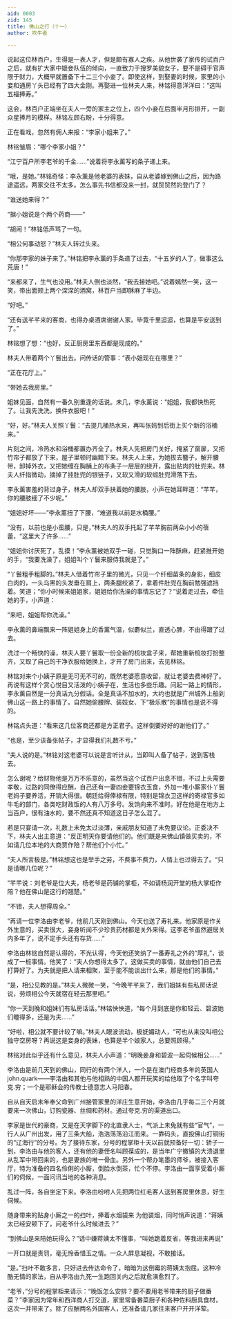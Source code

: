 ```yaml
---
aid: 0003
zid: 145
title: 佛山之行（十一）
author: 吹牛者

---
```




  说起这位林百户，生得是一表人才，但是颇有寡人之疾。从他世袭了家传的试百户之后，就有扩大家中姬妾队伍的倾向，一直致力于搜罗美貌女子，要不是碍于官声限于财力，大概早就置备下十二三个小妾了。即使这样，到娶妻的时候，家里的小妾和通房丫头已经有了四大金刚。再娶进一位林夫人来，林铭得意洋洋曰：“这叫五福捧寿。”

  这会，林百户正端坐在夫人一旁的家主之位上，四个小妾在后面半月形排开，一副众星捧月的模样。林铭左顾右盼，十分得意。

  正在看戏，忽然有佣人来报：“李家小姐来了。”

  林铭皱眉：“哪个李家小姐？”

  “江宁百户所李老爷的千金……”说着将李永薰写的条子递上来。

  “哦，是她。”林铭奇怪：李永薰是他老婆的表妹，自从老婆嫁到佛山之后，因为路途遥远，两家交往不太多。怎么事先书信都没来一封，就贸贸然的登门了？

  “谁送她来得？”

  “据小姐说是个两个药商——”

  “胡闹！”林铭低声骂了一句。

  “相公何事动怒？”林夫人转过头来。

  “你那李家的妹子来了。”林铭把李永薰的手条递了过去，“十五岁的人了，做事这么荒唐！”

  “来都来了，生气也没用。”林夫人倒也淡然，“我去接她吧。”说着嫣然一笑，这一笑，带出面颊上两个深深的酒窝，林百户当即酥麻了半边。

  “好吧。”

  “还有送芊芊来的客商，也得办桌酒席谢谢人家。毕竟千里迢迢，也算是平安送到了。”

  林铭想了想：“也好，反正厨房里东西都是现成的。”

  林夫人带着两个丫鬟出去。问传话的管事：“表小姐现在在哪里？”

  “正在花厅上。”

  “带她去我房里。”

  姐妹见面，自然有一番久别重逢的话说。未几，李永薰说：“姐姐，我都快热死了。让我先洗洗，换件衣服吧！”

  “好，好。”林夫人关照丫鬟：“去提几桶热水来，再叫张妈到后街上买个新的浴桶来。”

  片刻之间，冷热水和浴桶都置办齐全了。林夫人先把房门关好，掩紧了窗扉，又把竹帘子都放了下来，屋子里顿时幽黯下来。林夫人上来，为她拔去簪子，解开腰带，卸掉外衣，又把她缠在胸脯上的布条子一层层的绕开，露出贴肉的肚兜来。林夫人纤指微动，摘掉了挂肚兜的银链子，又软又滑的软缎肚兜滑落下去。

  李永薰害羞的背过身子，林夫人却双手扶着她的腰肢，小声在她耳畔道：“芊芊，你的腰肢细了不少呢。”

  “姐姐好坏——”李永薰扭了下腰，“难道我以前是水桶腰。”

  “没有，以前也是小蛮腰，只是，”林夫人的双手托起了芊芊胸前两朵小小的蓓蕾，“这里大了许多……”

  “姐姐你讨厌死了，乱摸！”李永薰被她双手一碰，只觉胸口一阵酥麻，赶紧推开她的手，“我要洗澡了，姐姐叫个丫鬟来服侍我就是了。”

  “丫鬟粗手粗脚的。”林夫人借着竹帘子里的微光，只见一个纤细苗条的身影，细皮白肉的，一头乌黑的头发垂在肩上，两条腿绞紧了，拿着件肚兜在胸前勉强遮挡着。笑道；“你小时候来姐姐家，姐姐给你洗澡的事情忘记了？”说着走过去，牵住她的手，小声道：

  “来吧，姐姐帮你洗澡。”

  李永薰的鼻端飘来一阵姐姐身上的香薰气温，似麝似兰，直透心脾，不由得跟了过去。

  洗过一个畅快的澡，林夫人要丫鬟取一份全新的梳妆盒子来，帮她重新梳妆打扮整齐，又取了自己的干净衣服给她换上，才开了房门出来，去见林铭。

  林铭对来个小姨子原是无可无不可的，既然老婆愿意收留，就让老婆去费神好了。再说有这样个赏心悦目又活泼的小姨子在，生活也多些乐趣。问起一路上的情形，李永薰自然是一分真话九分假话。全是真话不加水的，大约也就是广州城外上船到佛山这一路上的事情了。自然她偷腰牌、装妓女、下“极乐散”的事情也是说不得的。

  林铭点头道：“看来这几位客商还都是方正君子。这样倒要好好的谢他们了。”

  “也是，至少该备张帖子，才显得我们礼数不亏。”

  “夫人说的是。”林铭对这老婆可以说是言听计从，当即叫人备了帖子，送到客栈去。

  怎么谢呢？给财物他是万万不乐意的，虽然当这个试百户出息不错，不过上头需要孝敬，过路的同僚得应酬，自己还有一妻四妾要锦衣玉食，外加一堆小厮家仆丫鬟老妈子要养活，开销大得很。朝廷给得俸禄有限，特别是锦衣卫这样的寄禄官多如牛毛的部门，各类吃财政饭的人有八万多号。发饷向来不准时。好在他是在地方上当百户，很有油水的，要不然还真不知道这日子怎么混了。

  若是只宴请一次，礼数上未免太过淡薄，亲戚朋友知道了未免要议论。正委决不下，林夫人出主意道：“反正明天你要请他们的。他们既是来佛山镇做买卖的，不如请几位本地的大商贾作陪？帮他们个小忙。”

  “夫人所言极是。”林铭想这也是举手之劳，不费事不费力，人情上也过得去了。“只是请哪几位呢？”

  “芊芊说：刘老爷是位大夫，杨老爷是药铺的掌柜，不如请杨润开堂的杨大掌柜作陪？他在佛山是这行的翘楚。”

  “不错，夫人想得周全。”

  “再请一位李洛由李老爷，他前几天刚到佛山。今天也送了寿礼来。他家原是作关外生意的，买卖很大，妾身听闻不少珍贵药材都是关外来得。这李老爷虽然避居关内多年了，说不定手头还有存货……”

  李洛由林铭自然是认得的，不光认得，今天他还笑纳了一番寿礼之外的“厚礼”，谈成了一桩事情。他笑了：“夫人你想得太多了。这做买卖的事情，就由他们自己去打算好了。为夫就是把人请来相聚，至于能不能谈出什么来，那是他们的事情。”

  “是，相公见教的是。”林夫人微微一笑，“今晚芊芊来了，我们姐妹有些私房话说说，劳烦相公今天就宿在轻云那里吧。”

  “你一天到晚和姐妹们有私房话话。”林铭怏怏道，“每个月到底是你和轻云、碧波她们睡得多，还是为夫……”

  “好啦，相公就不要计较了嘛。”林夫人眼波流动，极妩媚动人，“可也从来没叫相公独守空房呀？再说这是妾身的表妹，也算是半个娘家人，总要照顾得。”

  林铭对此似乎还有什么意见，林夫人小声道：“明晚妾身和碧波一起伺候相公……”

  李洛由是前几天到的佛山，同行的有两个洋人，一个是在澳门经商多年的英国人john.quark——李洛由和其他与他相熟的中国人都开玩笑的给他取了个名字叫夸克.穷；一个是耶稣会的传教士德意志人马阳春。

  自从自天启末年奉父命到广州接管家里的洋庄生意开始，李洛由几乎每二三个月就要来一次佛山，订购瓷器、丝绸和药材。通过夸克.穷的渠道出口。

  李家是世代的豪商，又是在天字脚下的北直隶人士，气派上未免就有些“官气”，一行人从广州出发，用了三条大船，浩浩荡荡沿江而来。一靠码头，直投佛山打铜街的“辽海行”的分号。为了接待东家，分号的程掌柜十天以前就预备好一切：轿子一到，李洛由与他的客人，还有他的妻侄名叫顾葆成的，是当年广宁撤镇的大溃退里从乱军中带回来的，也是妻族的唯一骨血。另外一个帮办笔墨的师爷，被接入客厅，特为准备的四名伶俐的小厮，倒脸水倒茶，忙个不停。李洛由一面享受着小厮们的伺候，一面问讯当地的各种消息。

  乱过一阵，各自坐定下来。李洛由吩咐人先把两位红毛客人送到客房里休息，好生伺候。

  随身带来的贴身小厮之一的扫叶，捧着水烟袋来 为他装烟，同时悄声说道：“蒋姨太已经安顿下了，问老爷什么时候进去？”

  “到佛山是来陪她玩得么？”话中嫌蒋姨太不懂事，“叫她跪着反省，等我进来再说”

  一开口就是责罚，毫无怜香惜玉之情。一众人屏息凝视，不敢接话。

  “是。”扫叶不敢多言，只好进去传达命令了，暗暗为这倒霉的蒋姨太抱屈。这种冷酷无情的家法，自从李洛由九死一生跑回关内之后就愈演愈烈了。

  “老爷，”分号的程掌柜来请示：“晚饭怎么安排？要不要用老爷带来的厨子做番菜？”李家因为常年和西洋商人打交道，家里常备番菜厨子和各种佐料厨具食材，这次一并带来了。除了应酬两名外国客人，还准备请几家往来客户开开洋荤。



